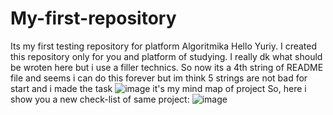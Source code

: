 # My-first-repository
Its my first testing repository for platform Algoritmika
Hello Yuriy. I  created this repository only for you and platform of studying. I really dk what should be wroten here but i use a filler technics.
So now its a 4th string of README file and seems i can do this forever
but im think 5 strings are not bad for start and i made the task
![image](https://user-images.githubusercontent.com/108080287/175332585-8c430111-f59a-4e35-b9ec-8cc64b844fe9.png)
it's my mind map  of project
So, here i show you a new check-list of same project:
![image](https://user-images.githubusercontent.com/108080287/175332724-1b882ae7-369f-47cf-9dd3-3bc8723c9991.png)
